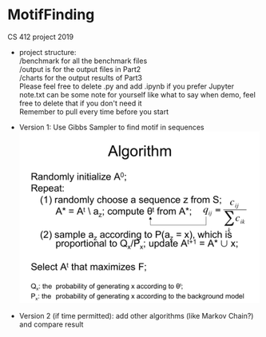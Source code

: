 # MotifFinding
CS 412 project 2019
  
* project structure:  
  /benchmark for all the benchmark files  
  /output is for the output files in Part2  
  /charts for the output results of Part3  
  Please feel free to delete .py and add .ipynb if you prefer Jupyter   
  note.txt can be some note for yourself like what to say when demo, feel free to delete that if you don't need it  
  Remember to pull every time before you start 

* Version 1: Use Gibbs Sampler to find motif in sequences  
  ![Gibbs](Gibbs.png)
* Version 2 (if time permitted): add other algorithms (like Markov Chain?) and compare result